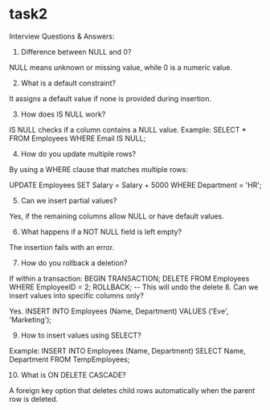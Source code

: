 # task2

Interview Questions & Answers:
1. Difference between NULL and 0?

NULL means unknown or missing value, while 0 is a numeric value.

2. What is a default constraint?

It assigns a default value if none is provided during insertion.

3. How does IS NULL work?

IS NULL checks if a column contains a NULL value.
Example: SELECT * FROM Employees WHERE Email IS NULL;

4. How do you update multiple rows?

By using a WHERE clause that matches multiple rows:

UPDATE Employees SET Salary = Salary + 5000 WHERE Department = 'HR';

5. Can we insert partial values?

Yes, if the remaining columns allow NULL or have default values.

6. What happens if a NOT NULL field is left empty?

The insertion fails with an error.

7. How do you rollback a deletion?

If within a transaction:
BEGIN TRANSACTION;
DELETE FROM Employees WHERE EmployeeID = 2;
ROLLBACK; -- This will undo the delete
8. Can we insert values into specific columns only?

Yes.
INSERT INTO Employees (Name, Department) VALUES ('Eve', 'Marketing');

9. How to insert values using SELECT?

Example:
INSERT INTO Employees (Name, Department)
SELECT Name, Department FROM TempEmployees;

10. What is ON DELETE CASCADE?

A foreign key option that deletes child rows automatically when the parent row is deleted.
